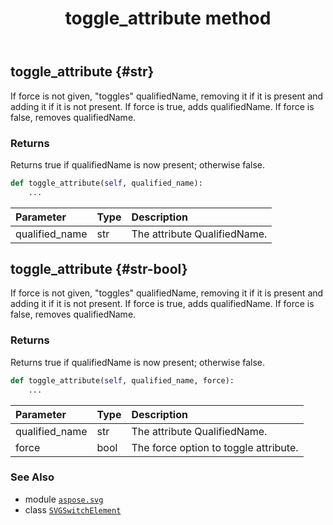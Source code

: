 ﻿---
title: toggle_attribute method
second_title: Aspose.SVG for Python via .NET API References
description: 
type: docs
weight: 430
url: /python-net/aspose.svg/svgswitchelement/toggle_attribute/
is_root: false
---

## toggle_attribute {#str}

If force is not given, "toggles" qualifiedName, removing it if it is present and adding it if it is not present. If force is true, adds qualifiedName.
If force is false, removes qualifiedName.


### Returns 


Returns true if qualifiedName is now present; otherwise false.


```python
def toggle_attribute(self, qualified_name):
    ...
```


| Parameter | Type | Description |
| :- | :- | :- |
| qualified_name | str | The attribute QualifiedName. |


## toggle_attribute {#str-bool}

If force is not given, "toggles" qualifiedName, removing it if it is present and adding it if it is not present. If force is true, adds qualifiedName.
If force is false, removes qualifiedName.


### Returns 


Returns true if qualifiedName is now present; otherwise false.


```python
def toggle_attribute(self, qualified_name, force):
    ...
```


| Parameter | Type | Description |
| :- | :- | :- |
| qualified_name | str | The attribute QualifiedName. |
| force | bool | The force option to toggle attribute. |



### See Also
* module [`aspose.svg`](../../)
* class [`SVGSwitchElement`](/svg/python-net/aspose.svg/svgswitchelement)
